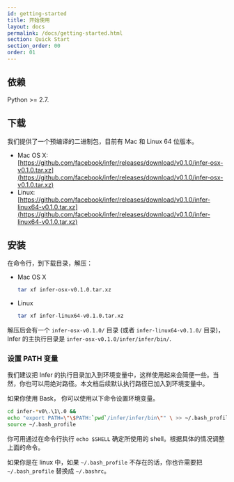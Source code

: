 ```yaml
---
id: getting-started
title: 开始使用
layout: docs
permalink: /docs/getting-started.html
section: Quick Start
section_order: 00
order: 01
---
```

## 依赖

Python >= 2.7.

## 下载

我们提供了一个预编译的二进制包，目前有 Mac 和 Linux 64 位版本。

- Mac OS X: [https://github.com/facebook/infer/releases/download/v0.1.0/infer-osx-v0.1.0.tar.xz](https://github.com/facebook/infer/releases/download/v0.1.0/infer-osx-v0.1.0.tar.xz)
- Linux: [https://github.com/facebook/infer/releases/download/v0.1.0/infer-linux64-v0.1.0.tar.xz](https://github.com/facebook/infer/releases/download/v0.1.0/infer-linux64-v0.1.0.tar.xz)


## 安装

在命令行，到下载目录，解压：

- Mac OS X

    ```bash
    tar xf infer-osx-v0.1.0.tar.xz
    ```

- Linux

    ```bash
    tar xf infer-linux64-v0.1.0.tar.xz
    ```

解压后会有一个 ```infer-osx-v0.1.0/``` 目录 (或者
```infer-linux64-v0.1.0/``` 目录)， Infer 的主执行目录是 ```infer-osx-v0.1.0/infer/infer/bin/```.

### 设置 PATH 变量

我们建议把 Infer 的执行目录加入到环境变量中，这样使用起来会简便一些。当然，你也可以用绝对路径。本文档后续默认执行路径已加入到环境变量中。

如果你使用 Bask， 你可以使用以下命令设置环境变量。

```bash
cd infer-*v0\.\1\.0 &&
echo "export PATH=\"\$PATH:`pwd`/infer/infer/bin\"" \ >> ~/.bash_profile &&
source ~/.bash_profile
```

你可用通过在命令行执行 ```echo $SHELL``` 确定所使用的 shell。根据具体的情况调整上面的命令。

如果你是在 linux 中，如果 `~/.bash_profile` 不存在的话，你也许需要把 `~/.bash_profile` 替换成 `~/.bashrc`。

